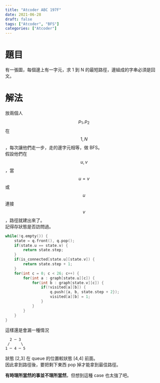 ```yaml
---
title: "Atcoder ABC 197F"
date: 2021-06-28
draft: false
tags: ["Atcoder", "BFS"]
categories: ["Atcoder"]
---
```

<!--more-->

# 題目
有一張圖，每個邊上有一字元，求 1 到 N 的最短路徑，邊組成的字串必須是回文。

# 解法
放兩個人 $$p_1,p_2$$ 在 $$1,N$$，每次讓他們走一步，走的邊字元相等，做 BFS。<br>
假設他們在 $$u,v$$，當 $$u=v$$ 或 $$u$$ 連接 $$v$$，路徑就建出來了。<br>
記得存狀態是否訪問過。

```c++
while(!q.empty()) {
    state = q.front(), q.pop();
    if(state.u == state.v) {
        return state.step;
    }
    if(is_connected[state.u][state.v]) {
        return state.step + 1;
    }
    for(int c = 0; c < 26; c++) {
        for(int a : graph[state.u][c]) {
            for(int b : graph[state.v][c]) {
                if(!visited[a][b]) {
                    q.push({a, b, state.step + 2});
                    visited[a][b] = 1;
                }
            }
        }
    }
}
```

這樣還是會漏一種情況
```
  2 ─ 3
 /     \
1 ─ 4 ─ 5
```
狀態 [2,3] 在 queue 的位置較狀態 [4,4] 前面。<br>
因此拿到路徑後，要把剩下東西 pop 掉才能拿到最佳路徑。

**有時理所當然的事並不理所當然**，但想到這種 case 也太強了吧。